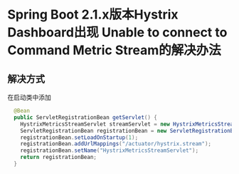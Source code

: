 # Spring Boot 2.1.x版本Hystrix Dashboard出现 Unable to connect to Command Metric Stream的解决办法

## 解决方式

在启动类中添加

<!--more-->

```java
  @Bean
  public ServletRegistrationBean getServlet() {
    HystrixMetricsStreamServlet streamServlet = new HystrixMetricsStreamServlet();
    ServletRegistrationBean registrationBean = new ServletRegistrationBean(streamServlet);
    registrationBean.setLoadOnStartup(1);
    registrationBean.addUrlMappings("/actuator/hystrix.stream");
    registrationBean.setName("HystrixMetricsStreamServlet");
    return registrationBean;
  }
```

